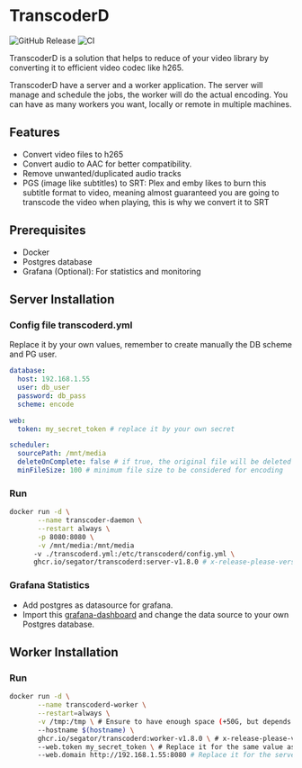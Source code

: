 # TranscoderD

![GitHub Release](https://img.shields.io/github/v/release/segator/transcoderd) ![CI](https://github.com/segator/transcoderd/actions/workflows/main.yml/badge.svg)

TranscoderD is a solution that helps to reduce of your video library by converting it to efficient video codec like h265.

TranscoderD have a server and a worker application. The server will manage and schedule the jobs, the worker will do the actual encoding.
You can have as many workers you want, locally or remote in multiple machines.

## Features
- Convert video files to h265
- Convert audio to AAC for better compatibility.
- Remove unwanted/duplicated audio tracks
- PGS (image like subtitles) to SRT: Plex and emby likes to burn this subtitle format to video, meaning almost guaranteed you are going to transcode the video when playing, this is why we convert it to SRT


## Prerequisites
- Docker
- Postgres database
- Grafana (Optional): For statistics and monitoring 


## Server Installation

### Config file transcoderd.yml

Replace it by your own values, remember to create manually the DB scheme and PG user.
```yaml
database:
  host: 192.168.1.55
  user: db_user
  password: db_pass
  scheme: encode

web:
  token: my_secret_token # replace it by your own secret

scheduler:
  sourcePath: /mnt/media
  deleteOnComplete: false # if true, the original file will be deleted after job is completed
  minFileSize: 100 # minimum file size to be considered for encoding
```

### Run
```bash
docker run -d \
       --name transcoder-daemon \
       --restart always \
       -p 8080:8080 \
       -v /mnt/media:/mnt/media 
      -v ./transcoderd.yml:/etc/transcoderd/config.yml \
      ghcr.io/segator/transcoderd:server-v1.8.0 # x-release-please-version
```

### Grafana Statistics
- Add postgres as datasource for grafana.
- Import this [grafana-dashboard](./grafana-dashboard.json) and change the data source to your own Postgres database.


## Worker Installation
### Run
```bash
docker run -d \
       --name transcoderd-worker \
       --restart=always \
       -v /tmp:/tmp \ # Ensure to have enough space (+50G, but depends on your biggest media size) on your temporal folder, as the worker will use it heavily for encoding
       --hostname $(hostname) \ 
       ghcr.io/segator/transcoderd:worker-v1.8.0 \ # x-release-please-version
       --web.token my_secret_token \ # Replace it for the same value as in the server config
       --web.domain http://192.168.1.55:8080 # Replace it for the server IP or public endpoint if you want remote access.
        
```
